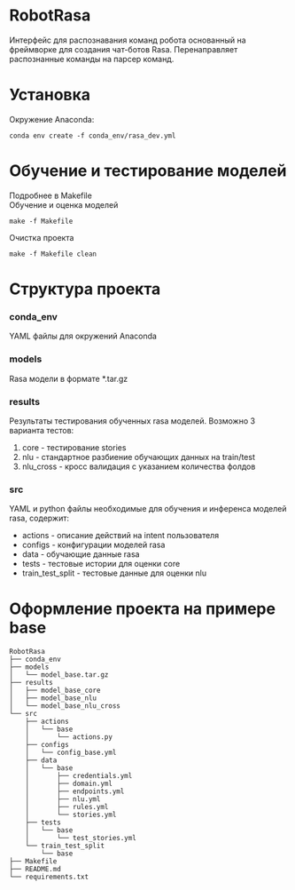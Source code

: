 # RobotRasa
Интерфейс для распознавания команд робота основанный на фреймворке для создания чат-ботов Rasa.
Перенаправляет распознанные команды на парсер команд.
# Установка
Окружение Anaconda:
```shell
conda env create -f conda_env/rasa_dev.yml
```
# Обучение и тестирование моделей
Подробнее в Makefile \
Обучение и оценка моделей
```shell
make -f Makefile
```
Очистка проекта
```shell
make -f Makefile clean
```
# Структура проекта
### conda_env
YAML файлы для окружений Anaconda
### models
Rasa модели в формате *.tar.gz
### results
Результаты тестирования обученных rasa моделей. Возможно 3 варианта тестов:
1. core - тестирование stories
2. nlu - стандартное разбиение обучающих данных на train/test
3. nlu_cross - кросс валидация с указанием количества фолдов
### src
YAML и python файлы необходимые для обучения и инференса моделей rasa, содержит:
- actions - описание действий на intent пользователя
- configs - конфигурации моделей rasa
- data - обучающие данные rasa
- tests - тестовые истории для оценки core
- train_test_split - тестовые данные для оценки nlu

# Оформление проекта на примере base
```text
RobotRasa
├── conda_env
├── models
│   └── model_base.tar.gz
├── results
│   ├── model_base_core
│   ├── model_base_nlu
│   └── model_base_nlu_cross
└── src
    ├── actions
    │   └── base
    │       └── actions.py
    ├── configs
    │   └── config_base.yml
    ├── data
    │   └── base
    │       ├── credentials.yml
    │       ├── domain.yml
    │       ├── endpoints.yml
    │       ├── nlu.yml
    │       ├── rules.yml
    │       └── stories.yml
    ├── tests
    │   └── base
    │       └── test_stories.yml
    └── train_test_split
        └── base
├── Makefile
├── README.md
└── requirements.txt
```

